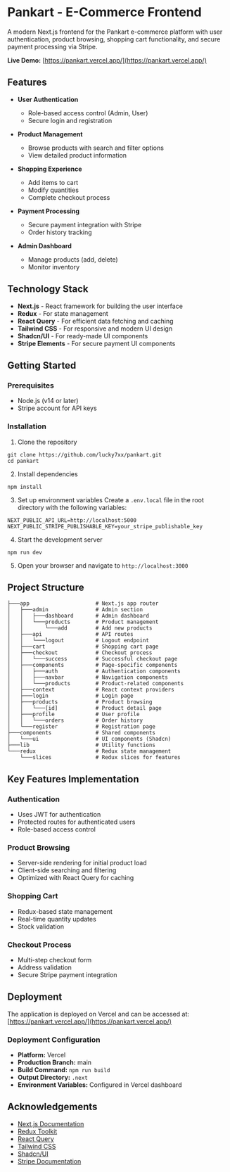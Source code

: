 # Pankart - E-Commerce Frontend

A modern Next.js frontend for the Pankart e-commerce platform with user authentication, product browsing, shopping cart functionality, and secure payment processing via Stripe.

**Live Demo:** [https://pankart.vercel.app/](https://pankart.vercel.app/)

## Features

- **User Authentication**

  - Role-based access control (Admin, User)
  - Secure login and registration

- **Product Management**

  - Browse products with search and filter options
  - View detailed product information

- **Shopping Experience**

  - Add items to cart
  - Modify quantities
  - Complete checkout process

- **Payment Processing**

  - Secure payment integration with Stripe
  - Order history tracking

- **Admin Dashboard**
  - Manage products (add, delete)
  - Monitor inventory

## Technology Stack

- **Next.js** - React framework for building the user interface
- **Redux** - For state management
- **React Query** - For efficient data fetching and caching
- **Tailwind CSS** - For responsive and modern UI design
- **Shadcn/UI** - For ready-made UI components
- **Stripe Elements** - For secure payment UI components

## Getting Started

### Prerequisites

- Node.js (v14 or later)
- Stripe account for API keys

### Installation

1. Clone the repository

```
git clone https://github.com/lucky7xx/pankart.git
cd pankart
```

2. Install dependencies

```
npm install
```

3. Set up environment variables
   Create a `.env.local` file in the root directory with the following variables:

```
NEXT_PUBLIC_API_URL=http://localhost:5000
NEXT_PUBLIC_STRIPE_PUBLISHABLE_KEY=your_stripe_publishable_key
```

4. Start the development server

```
npm run dev
```

5. Open your browser and navigate to `http://localhost:3000`

## Project Structure

```
├───app                     # Next.js app router
│   ├───admin               # Admin section
│   │   ├───dashboard       # Admin dashboard
│   │   └───products        # Product management
│   │       └───add         # Add new products
│   ├───api                 # API routes
│   │   └───logout          # Logout endpoint
│   ├───cart                # Shopping cart page
│   ├───checkout            # Checkout process
│   │   └───success         # Successful checkout page
│   ├───components          # Page-specific components
│   │   ├───auth            # Authentication components
│   │   ├───navbar          # Navigation components
│   │   └───products        # Product-related components
│   ├───context             # React context providers
│   ├───login               # Login page
│   ├───products            # Product browsing
│   │   └───[id]            # Product detail page
│   ├───profile             # User profile
│   │   └───orders          # Order history
│   └───register            # Registration page
├───components              # Shared components
│   └───ui                  # UI components (Shadcn)
├───lib                     # Utility functions
└───redux                   # Redux state management
    └───slices              # Redux slices for features
```

## Key Features Implementation

### Authentication

- Uses JWT for authentication
- Protected routes for authenticated users
- Role-based access control

### Product Browsing

- Server-side rendering for initial product load
- Client-side searching and filtering
- Optimized with React Query for caching

### Shopping Cart

- Redux-based state management
- Real-time quantity updates
- Stock validation

### Checkout Process

- Multi-step checkout form
- Address validation
- Secure Stripe payment integration

## Deployment

The application is deployed on Vercel and can be accessed at:
[https://pankart.vercel.app/](https://pankart.vercel.app/)

### Deployment Configuration

- **Platform:** Vercel
- **Production Branch:** main
- **Build Command:** `npm run build`
- **Output Directory:** `.next`
- **Environment Variables:** Configured in Vercel dashboard

## Acknowledgements

- [Next.js Documentation](https://nextjs.org/docs)
- [Redux Toolkit](https://redux-toolkit.js.org/)
- [React Query](https://tanstack.com/query)
- [Tailwind CSS](https://tailwindcss.com/)
- [Shadcn/UI](https://ui.shadcn.com/)
- [Stripe Documentation](https://stripe.com/docs)
